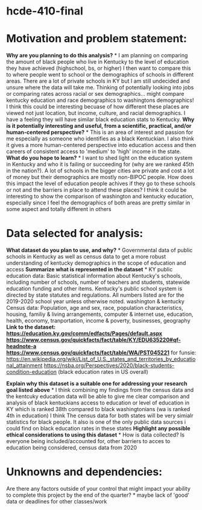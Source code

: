 # hcde-410-final

# Motivation and problem statement:
**Why are you planning to do this analysis?** 
    * I am planning on comparing the amount of black people who live in Kentucky to the level of education they have achieved (highschool, bs, or higher) I then want to compare this to where people went to school or the demographics of schools in different areas. There are a lot of private schools in KY but I am still undecided and unsure where the data will take me. Thinking of potentially looking into jobs or comparing rates across racial or sex demographics... might compare kentucky education and race demographics to washingtons demographics! I think this could be interesting becuase of how different these places are viewed not just location, but income, culture, and racial demographics. I have a feeling they will have similar black education stats to Kentucky.
**Why is it potentially interesting and useful, from a scientific, practical, and/or human-centered perspective?**
    * This is an area of interest and passion for me especially as someone who identifies as a black Kentuckian. I also think it gives a more human-centered perspective into education access and then careers of consistent access to 'medium' to 'high' income in the state.
**What do you hope to learn?** 
    * I want to shed light on the education system in Kentucky and who it is failing or succeeding for (why are we ranked 45th in the nation?). A lot of schools in the bigger cities are private and cost a lot of money but their demographics are mostly non-BIPOC people. How does this impact the level of education people achives if they go to these schools or not and the barriers in place to attend these places? I think it could be interesting to show the comparison of washington and kentucky education, especially since I feel the demographics of both areas are pretty similar in some aspect and totally different in others

# Data selected for analysis:
**What dataset do you plan to use, and why?** 
    * Governmental data of public schools in Kentucky as well as census data to get a more robust understanding of kentucky demographics in the scope of education and access
**Summarize what is represented in the dataset**
    *  KY public education data: Basic statistical information about Kentucky's schools, including number of schools, number of teachers and students, statewide education funding and other items. Kentucky's public school system is directed by state statutes and regulations. All numbers listed are for the 2019-2020 school year unless otherwise noted.
    washington & kentucky Census data: Population, age and sex, race, population characteristics, housing, familiy & living arrangements, computer & internet use, education, health, economy, tranportation, income & poverty, businesses, geography
**Link to the dataset: https://education.ky.gov/comm/edfacts/Pages/default.aspx
https://www.census.gov/quickfacts/fact/table/KY/EDU635220#qf-headnote-a
https://www.census.gov/quickfacts/fact/table/WA/PST045221**
for funsie: https://en.wikipedia.org/wiki/List_of_U.S._states_and_territories_by_educational_attainment
https://nsba.org/Perspectives/2020/black-students-condition-education (black education rates in US overall)

**Explain why this dataset is a suitable one for addressing your research goal listed above**
    * I think combining my findings from the census data and the kentcuky education data will be able to give me clear comparison and analysis of black kentuckians access to education or level of education in KY which is ranked 38th compared to black washingtonians (wa is ranked 4th in education) I think The census data for both states will be very simialr statistics for black people. It also is one of the only public data sources i could find on black education rates in these states
**Highlight any possible ethical considerations to using this dataset**
    * How is data collected? Is everyone being included/accounted for, other barriers to acces to education being considered, census data from 2020

# Unknowns and dependencies:
Are there any factors outside of your control that might impact your ability to complete this project by the end of the quarter? 
    * maybe lack of 'good' data or deadlines for other classes/work
